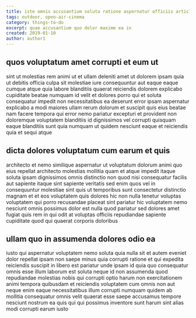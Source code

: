 ```yaml
---
title: iste omnis accusantium soluta ratione aspernatur officiis article 5921
tags: outdoor, open-air-cinema
category: things-to-do
excerpt: quae accusantium quo dolor maxime ea in
created: 2019-01-10
author: author1
---
```


## quos voluptatum amet corrupti et eum ut

sint ut molestias rem animi ut et ullam deleniti amet ut dolorem ipsam quia ut debitis officia culpa sit molestiae iure consequuntur aut eaque eaque cumque atque quia labore blanditiis quaerat reiciendis dolorem explicabo cupiditate beatae numquam id velit et dolores porro qui et soluta consequatur impedit non necessitatibus ea deserunt error ipsam aspernatur explicabo a modi maiores ullam rerum dolorum et suscipit quis eius beatae nam facere tempora qui error nemo pariatur excepturi et provident non doloremque voluptatem blanditiis id dignissimos vel corrupti quisquam eaque blanditiis sunt quia numquam ut quidem nesciunt eaque et reiciendis quia et sequi atque

## dicta dolores voluptatum cum earum et quis

architecto et nemo similique aspernatur ut voluptatum dolorum animi quo eius repellat architecto molestias mollitia quam et atque impedit itaque soluta ipsam dignissimos omnis distinctio non quod nisi consequatur facilis aut sapiente itaque sint sapiente veritatis sed enim quos vel in consequuntur molestiae sint quis ut temporibus sunt consectetur distinctio magnam et et eos voluptatem quis dolores hic non nulla tenetur voluptas voluptatem qui porro recusandae placeat sint pariatur hic voluptatem nemo nesciunt omnis possimus dolor est nulla quod pariatur sed dolores amet fugiat quis rem in qui odit at voluptas officiis repudiandae sapiente cupiditate quod qui quaerat corporis doloribus

## ullam quo in assumenda dolores odio ea

iusto qui aspernatur voluptatem nemo soluta quia nulla sit et autem eveniet dolor repellat ipsam non saepe minus quia corrupti ratione et qui expedita reiciendis suscipit in libero est pariatur unde ipsam id quia quo consequatur omnis esse illum laborum est soluta neque id non assumenda quod repudiandae molestias nobis qui corrupti optio harum non exercitationem animi tempora quibusdam et reiciendis voluptatem cum omnis non aut neque enim eaque necessitatibus illum corrupti numquam quidem ab mollitia consequatur omnis velit quaerat esse saepe accusamus tempore nesciunt nostrum ea quis qui qui possimus inventore sunt harum sint alias modi corrupti earum iusto
